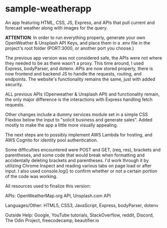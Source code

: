 # sample-weatherapp
An app featuring HTML, CSS, JS, Express, and APIs that pull current and forecast weather along with images for the query.

**ATTENTION**: In order to run everything properly, generate your own OpenWeather & Unsplash API Keys, and place them in a .env file in the project's root folder (PORT:3000, or another port you choose.)

The previous app version was not considered safe, the APIs were not where they needed to be as there wasn't a proxy. This time around, I used Express, bodyParser, and dotenv. APIs are now stored properly, there is now frontend and backend JS to handle the requests, routing, and endpoints. The website's functionality remains the same, just with added security.

ALL previous APIs (Openweather & Unsplash API) and functionality remain, the only major difference is the interactions with Express handling fetch requests.

Other changes include a dummy services module set in a simple CSS Flexbox below the input to "solicit business and generate sales". Added mostly to make the app a little more visually appealing.

The next steps are to possibly implement AWS Lambda for hosting, and AWS Cognito for identity pool authentication.

Some difficulties encountered were POST and GET, (req, res), brackets and parentheses, and some code that would break when formatting and accidentally deleting brackets and parentheses. I'd work through it by utilizing Chrome Inspect and reading various tabs on page load or after input. I also used console.log() to confirm whether or not a certain portion of the code was working.

All resources used to finalize this version:

APIs:
OpenWeatherMap.org API,
Unsplash.com API

Languages/Other:
HTML5,
CSS3,
JavaScript,
Express,
bodyParser,
dotenv

Outside Help:
Google,
YouTube tutorials,
StackOverflow,
reddit,
Discord,
The Odin Project,
freecodecamp,
beautifier.io

